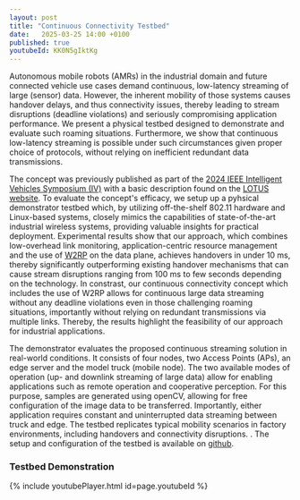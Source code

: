 ```yaml
---
layout: post
title: "Continuous Connectivity Testbed"
date:   2025-03-25 14:00 +0100
published: true
youtubeId: KK0N5gIktKg
---
```


Autonomous mobile robots (AMRs) in the industrial domain and future connected vehicle use cases demand continuous, low-latency streaming of large (sensor) data. However, the inherent mobility of those systems causes handover delays, and thus connectivity issues, thereby leading to stream disruptions (deadline violations) and seriously compromising application performance. We present a physical testbed designed to demonstrate and evaluate such roaming situations. Furthermore, we show that continuous low-latency streaming is possible under such circumstances given proper choice of protocols, without relying on inefficient redundant data transmissions. <!--end_excerpt-->

The concept was previously published as part of the [2024 IEEE Intelligent Vehicles Symposium (IV)](https://ieeexplore.ieee.org/abstract/document/10588468) with a basic description found on the [LOTUS website](https://ida-tubs.github.io/lotus/handover/01_continuous_access/). To evaluate the concept's efficacy, we setup up a pyhsical demonstrator testbed which, by utilizing off-the-shelf 802.11 hardware and Linux-based systems, closely mimics the capabilities of state-of-the-art industrial wireless systems, providing valuable insights for practical deployment. Experimental results show that our approach, which combines low-overhead link monitoring, application-centric resource management and the use of [W2RP](https://github.com/IDA-TUBS/lwW2RP) on the data plane, achieves handovers in under 10 ms, thereby significantly outperforming existing handover mechanisms that can cause stream disruptions ranging from 100 ms to few seconds depending on the technology. In constrast, our continuous connectivity concept which includes the use of W2RP allows for continuous large data streaming without any deadline violations even in those challenging roaming situations, importantly without relying on redundant transmissions via multiple links. Thereby, the results highlight the feasibility of our approach for industrial applications.

The demonstrator evaluates the proposed continuous streaming solution in real-world conditions. It consists of four nodes, two Access Points (APs), an edge server and the model truck (mobile node). The two available modes of operation (up- and downlink streaming of large data) allow for enabling applications such as remote operation and cooperative perception. For this purpose, samples are generated using openCV, allowing for free configuration of the image data to be transferred. Importantly, either application requires constant and uninterrupted data streaming between truck and edge. The testbed replicates typical mobility scenarios in factory environments, including handovers and connectivity disruptions. <!-- A more detailed discussion on the functionality is provided in an accompanying [paper]()-->. The setup and configuration of the testbed is available on [github](https://github.com/IDA-TUBS/CC_Testbed).

### Testbed Demonstration
{% include youtubePlayer.html id=page.youtubeId %}